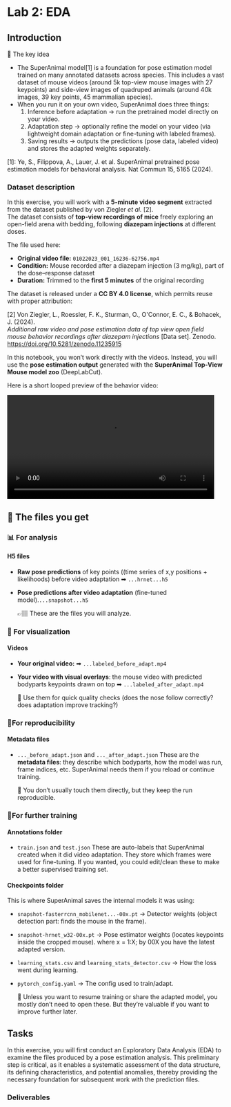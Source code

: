 # Lab 2: EDA

## Introduction

🔑 The key idea

- The SuperAnimal model[1] is a foundation for pose estimation model trained on many annotated datasets across species. This includes a vast dataset of mouse videos (around 5k top-view mouse images with 27 keypoints) and side-view images of quadruped animals (around 40k images, 39 key points, 45 mammalian species).
- When you run it on your own video, SuperAnimal does three things:
  1. Inference before adaptation → run the pretrained model directly on your video.
  2. Adaptation step → optionally refine the model on your video (via lightweight domain adaptation or fine-tuning with labeled frames).
  3. Saving results → outputs the predictions (pose data, labeled video) and stores the adapted weights separately.

[1]: Ye, S., Filippova, A., Lauer, J. et al. SuperAnimal pretrained pose estimation models for behavioral analysis. Nat Commun 15, 5165 (2024).

### Dataset description  

In this exercise, you will work with a **5-minute video segment** extracted from the dataset published by von Ziegler *et al.* [2].  
The dataset consists of **top-view recordings of mice** freely exploring an open-field arena with bedding, following **diazepam injections** at different doses.  

The file used here:  

- **Original video file:** `01022023_001_16236-62756.mp4`  
- **Condition:** Mouse recorded after a diazepam injection (3 mg/kg), part of the dose–response dataset  
- **Duration:** Trimmed to the **first 5 minutes** of the original recording  

The dataset is released under a **CC BY 4.0 license**, which permits reuse with proper attribution:  

[2] Von Ziegler, L., Roessler, F. K., Sturman, O., O'Connor, E. C., & Bohacek, J. (2024).  
*Additional raw video and pose estimation data of top view open field mouse behavior recordings after diazepam injections* [Data set]. Zenodo. https://doi.org/10.5281/zenodo.11235915  

In this notebook, you won’t work directly with the videos. Instead, you will use the **pose estimation output** generated with the **SuperAnimal Top-View Mouse model zoo** (DeepLabCut).  


Here is a short looped preview of the behavior video:

<video width="480" controls autoplay loop>
  <source src="../assets/videos/single-mouse.mp4" type="video/mp4">
  Your browser does not support the video tag.
</video>

## 📂 The files you get

### 📊 For analysis 

####  H5 files

- **Raw pose predictions** of key points ((time series of x,y positions + likelihoods) before video adaptation  ➡  ``...hrnet...h5``
  
- **Pose predictions after video adaptation** (fine-tuned model).``...snapshot...h5``

  👉🏽 These are the files you will analyze.

### 👀 For visualization 

####  Videos

- **Your original video:** ➡ ``...labeled_before_adapt.mp4``
  
- **Your video with visual overlays**: the mouse video with predicted bodyparts keypoints drawn on top ➡ ``...labeled_after_adapt.mp4``

  🔎 Use them for quick quality checks (does the nose follow correctly? does adaptation improve tracking?)


### 📌For reproducibility 

#### Metadata files

- ``..._before_adapt.json`` and ``..._after_adapt.json``
 These are the **metadata files**: they describe which bodyparts, how the model was run, frame indices, etc. SuperAnimal needs them if you reload or continue training. 

  🔎 You don’t usually touch them directly, but they keep the run reproducible.

### 💫For further training 

#### Annotations folder

- ``train.json`` and ``test.json``
 These are auto-labels that SuperAnimal created when it did video adaptation. They store which frames were used for fine-tuning. If you wanted, you could edit/clean these to make a better supervised training set.

#### Checkpoints folder

This is where SuperAnimal saves the internal models it was using:

- ``snapshot-fasterrcnn_mobilenet...-00x.pt`` → Detector weights (object detection part: finds the mouse in the frame).

- ``snapshot-hrnet_w32-00x.pt`` → Pose estimator weights (locates keypoints inside the cropped mouse).
where x = 1:X; by 00X you have the latest adapted version.

- ``learning_stats.csv`` and ``learning_stats_detector.csv`` → How the loss went during learning.

- ``pytorch_config.yaml`` → The config used to train/adapt.

  🔎 Unless you want to resume training or share the adapted model, you mostly don’t need to open these. But they’re valuable if you want to improve further later.



## Tasks

In this exercise, you will first conduct an Exploratory Data Analysis (EDA) to examine the files produced by a pose estimation analysis. This preliminary step is critical, as it enables a systematic assessment of the data structure, its defining characteristics, and potential anomalies, thereby providing the necessary foundation for subsequent work with the prediction files.

### Deliverables


